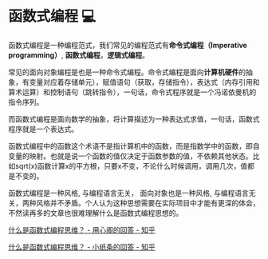 # 函数式编程 :computer:
函数式编程是一种编程范式，我们常见的编程范式有**命令式编程（Imperative programming）**, **函数式编程**，**逻辑式编程**。

常见的面向对象编程是也是一种命令式编程。命令式编程是面向**计算机硬件**的抽象，有变量对应着存储单元），赋值语句（获取，存储指令），表达式（内存引用和算术运算）和控制语句（跳转指令），一句话，命令式程序就是一个冯诺依曼机的指令序列。

而函数式编程是面向数学的抽象，将计算描述为一种表达式求值，一句话，函数式程序就是一个表达式。

函数式编程中的函数这个术语不是指计算机中的函数，而是指数学中的函数，即自变量的映射。也就是说一个函数的值仅决定于函数参数的值，不依赖其他状态。比如sqrt(x)函数计算x的平方根，只要x不变，不论什么时候调用，调用几次，值都是不变的。

函数式编程是一种风格, 与编程语言无关， 面向对象也是一种风格, 与编程语言无关，两种风格并不矛盾。个人认为这种思想需要在实际项目中才能有更深的体会，不然读再多的文章也很难理解什么是函数式编程思想的。

[什么是函数式编程思维？ - 用心阁的回答 - 知乎](https://www.zhihu.com/question/28292740/answer/40336090)

[什么是函数式编程思维？ - 小纸条的回答 - 知乎](https://www.zhihu.com/question/28292740/answer/612467700)
